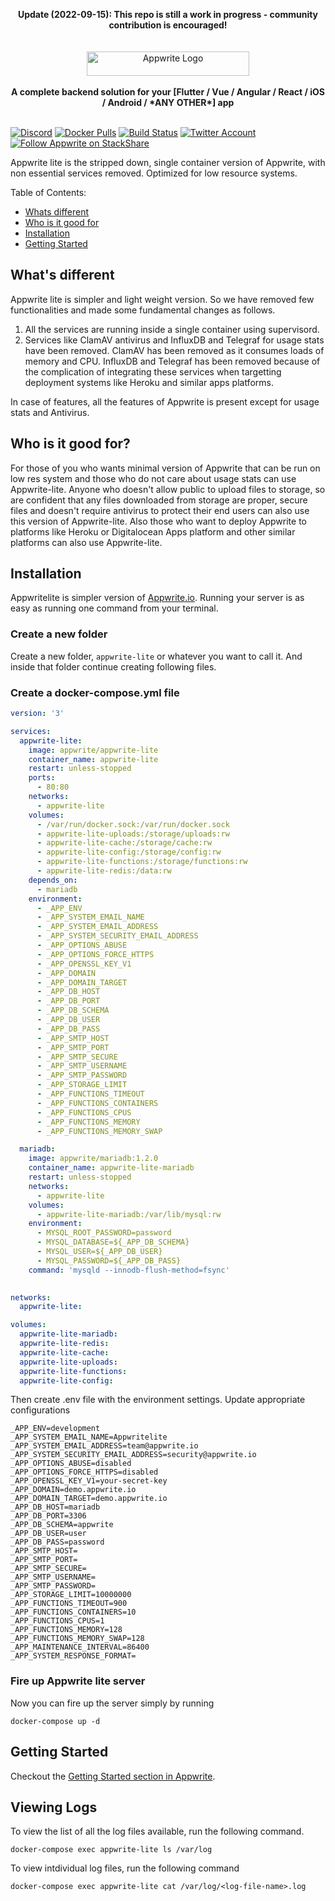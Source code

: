 <p align="center">
    <b>Update (2022-09-15): This repo is still a work in progress - community contribution is encouraged!</b>
    <br/>
    <br/>    
    <br/>
    <a href="https://appwrite.io" target="_blank"><img width="260" height="39" src="https://appwrite.io/images/github-logo.png" alt="Appwrite Logo"></a>
    <br />
    <br />
    <b>A complete backend solution for your [Flutter / Vue / Angular / React / iOS / Android / *ANY OTHER*] app</b>
    <br />
    <br />
</p>


[![Discord](https://img.shields.io/discord/564160730845151244?label=discord&style=flat-square)](https://appwrite.io/discord)
[![Docker Pulls](https://img.shields.io/docker/pulls/appwrite/appwrite?color=f02e65&style=flat-square)](https://hub.docker.com/r/appwrite/appwrite)
[![Build Status](https://img.shields.io/travis/com/appwrite/appwrite?style=flat-square)](https://travis-ci.com/appwrite/appwrite)
[![Twitter Account](https://img.shields.io/twitter/follow/appwrite?color=00acee&label=twitter&style=flat-square)](https://twitter.com/appwrite)
[![Follow Appwrite on StackShare](https://img.shields.io/badge/follow%20on-stackshare-blue?style=flat-square)](https://stackshare.io/appwrite)

Appwrite lite is the stripped down, single container version of Appwrite, with non essential services removed. Optimized for low resource systems.


Table of Contents:

- [Whats different](#whats-different)
- [Who is it good for](#who-is-it-good-for)
- [Installation](#installation)
- [Getting Started](#getting-started)
    
## What's different
Appwrite lite is simpler and light weight version. So we have removed few functionalities and made some fundamental changes as follows.
1. All the services are running inside a single container using supervisord.
2. Services like ClamAV antivirus and InfluxDB and Telegraf for usage stats have been removed. ClamAV has been removed as it consumes loads of memory and CPU. InfluxDB and Telegraf has been removed because of the complication of integrating these services when targetting deployment systems like Heroku and similar apps platforms.

In case of features, all the features of Appwrite is present except for usage stats and Antivirus.

## Who is it good for?
For those of you who wants minimal version of Appwrite that can be run on low res system and those who do not care about usage stats can use Appwrite-lite. Anyone who doesn't allow public to upload files to storage, so are confident that any files downloaded from storage are proper, secure files and doesn't require antivirus to protect their end users can also use this version of Appwrite-lite. Also those who want to deploy Appwrite to  platforms like Heroku or Digitalocean Apps platform and other similar platforms can also use Appwrite-lite.

## Installation

Appwritelite is simpler version of [Appwrite.io](https://appwrite.io). Running your server is as easy as running one command from your terminal.

### Create a new folder
Create a new folder, `appwrite-lite` or whatever you want to call it. And inside that folder continue creating following files.

### Create a docker-compose.yml file
```yml
version: '3'

services:  
  appwrite-lite:
    image: appwrite/appwrite-lite
    container_name: appwrite-lite
    restart: unless-stopped
    ports: 
      - 80:80
    networks:
      - appwrite-lite
    volumes:
      - /var/run/docker.sock:/var/run/docker.sock
      - appwrite-lite-uploads:/storage/uploads:rw
      - appwrite-lite-cache:/storage/cache:rw
      - appwrite-lite-config:/storage/config:rw
      - appwrite-lite-functions:/storage/functions:rw
      - appwrite-lite-redis:/data:rw
    depends_on:
      - mariadb
    environment:
      - _APP_ENV
      - _APP_SYSTEM_EMAIL_NAME
      - _APP_SYSTEM_EMAIL_ADDRESS
      - _APP_SYSTEM_SECURITY_EMAIL_ADDRESS
      - _APP_OPTIONS_ABUSE
      - _APP_OPTIONS_FORCE_HTTPS
      - _APP_OPENSSL_KEY_V1
      - _APP_DOMAIN
      - _APP_DOMAIN_TARGET
      - _APP_DB_HOST
      - _APP_DB_PORT
      - _APP_DB_SCHEMA
      - _APP_DB_USER
      - _APP_DB_PASS
      - _APP_SMTP_HOST
      - _APP_SMTP_PORT
      - _APP_SMTP_SECURE
      - _APP_SMTP_USERNAME
      - _APP_SMTP_PASSWORD
      - _APP_STORAGE_LIMIT
      - _APP_FUNCTIONS_TIMEOUT
      - _APP_FUNCTIONS_CONTAINERS
      - _APP_FUNCTIONS_CPUS
      - _APP_FUNCTIONS_MEMORY
      - _APP_FUNCTIONS_MEMORY_SWAP

  mariadb:
    image: appwrite/mariadb:1.2.0
    container_name: appwrite-lite-mariadb
    restart: unless-stopped
    networks:
      - appwrite-lite
    volumes:
      - appwrite-lite-mariadb:/var/lib/mysql:rw
    environment:
      - MYSQL_ROOT_PASSWORD=password
      - MYSQL_DATABASE=${_APP_DB_SCHEMA}
      - MYSQL_USER=${_APP_DB_USER}
      - MYSQL_PASSWORD=${_APP_DB_PASS}
    command: 'mysqld --innodb-flush-method=fsync'
  

networks:
  appwrite-lite:

volumes:
  appwrite-lite-mariadb:
  appwrite-lite-redis:
  appwrite-lite-cache:
  appwrite-lite-uploads:
  appwrite-lite-functions:
  appwrite-lite-config:
```

Then create .env file with the environment settings. Update appropriate configurations

```
_APP_ENV=development
_APP_SYSTEM_EMAIL_NAME=Appwritelite
_APP_SYSTEM_EMAIL_ADDRESS=team@appwrite.io
_APP_SYSTEM_SECURITY_EMAIL_ADDRESS=security@appwrite.io
_APP_OPTIONS_ABUSE=disabled
_APP_OPTIONS_FORCE_HTTPS=disabled
_APP_OPENSSL_KEY_V1=your-secret-key
_APP_DOMAIN=demo.appwrite.io
_APP_DOMAIN_TARGET=demo.appwrite.io
_APP_DB_HOST=mariadb
_APP_DB_PORT=3306
_APP_DB_SCHEMA=appwrite
_APP_DB_USER=user
_APP_DB_PASS=password
_APP_SMTP_HOST=
_APP_SMTP_PORT=
_APP_SMTP_SECURE=
_APP_SMTP_USERNAME=
_APP_SMTP_PASSWORD=
_APP_STORAGE_LIMIT=10000000
_APP_FUNCTIONS_TIMEOUT=900
_APP_FUNCTIONS_CONTAINERS=10
_APP_FUNCTIONS_CPUS=1
_APP_FUNCTIONS_MEMORY=128
_APP_FUNCTIONS_MEMORY_SWAP=128
_APP_MAINTENANCE_INTERVAL=86400
_APP_SYSTEM_RESPONSE_FORMAT=
```

### Fire up Appwrite lite server
Now you can fire up the server simply by running
```
docker-compose up -d
```

## Getting Started

Checkout the [Getting Started section in Appwrite](https://github.com/appwrite/appwrite/blob/master/README.md#getting-started).

## Viewing Logs
To view the list of all the log files available, run the following command.
```
docker-compose exec appwrite-lite ls /var/log
```

To view intdividual log files, run the following command
```
docker-compose exec appwrite-lite cat /var/log/<log-file-name>.log
```
